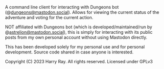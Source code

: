 A command line client for interacting with Dungeons bot (@dungeons@mastodon.social). Allows for viewing the current status of the adventure and voting for the current action.

NOT affiliated with Dungeons bot (which is developed/maintained/run by @astrelion@mastodon.social), this is simply for interacting with its public posts from my own personal account without using Mastodon directly.

This has been developed solely for my personal use and for personal development. Source code shared in case anyone is interested.

Copyright (C) 2023 Harry Ray. All rights reserved. Licensed under GPLv3